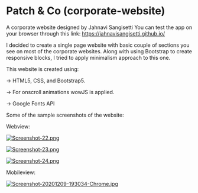 # Patch & Co (corporate-website)
A corporate website designed by Jahnavi Sangisetti
You can test the app on your browser through this link: 
https://jahnavisangisetti.github.io/

I decided to create a single page website with basic couple of sections you see on most of the corporate websites. Along with using Bootstrap to create responsive blocks, I tried to apply minimalism approach to this one.

This website is created using:

-> HTML5, CSS, and Bootstrap5.

-> For onscroll animations wowJS is applied.

-> Google Fonts API


Some of the sample screenshots of the website:

Webview:

[![Screenshot-22.png](https://i.postimg.cc/LXJgyfQX/Screenshot-22.png)](https://postimg.cc/0MqNj6sR)

[![Screenshot-23.png](https://i.postimg.cc/rsW0TTk2/Screenshot-23.png)](https://postimg.cc/Lg96kr5x)

[![Screenshot-24.png](https://i.postimg.cc/sXbQbXbJ/Screenshot-24.png)](https://postimg.cc/dkmVyqs7)

Mobileview:

[![Screenshot-20201209-193034-Chrome.jpg](https://i.postimg.cc/Kz3r1d2J/Screenshot-20201209-193034-Chrome.jpg)](https://postimg.cc/N9YrVCLH)
